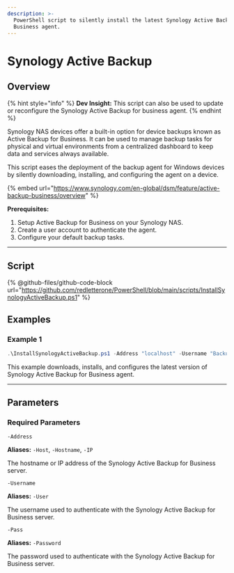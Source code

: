 ```yaml
---
description: >-
  PowerShell script to silently install the latest Synology Active Backup for
  Business agent.
---
```


# Synology Active Backup

## Overview

{% hint style="info" %}
**Dev Insight:** This script can also be used to update or reconfigure the Synology Active Backup for business agent.
{% endhint %}

Synology NAS devices offer a built-in option for device backups known as Active Backup for Business. It can be used to manage backup tasks for physical and virtual environments from a centralized dashboard to keep data and services always available.

This script eases the deployment of the backup agent for Windows devices by silently downloading, installing, and configuring the agent on a device.

{% embed url="https://www.synology.com/en-global/dsm/feature/active-backup-business/overview" %}

**Prerequisites:**

1. Setup Active Backup for Business on your Synology NAS.
2. Create a user account to authenticate the agent.
3. Configure your default backup tasks.

***

## Script

{% @github-files/github-code-block url="https://github.com/redletterone/PowerShell/blob/main/scripts/InstallSynologyActiveBackup.ps1" %}

## Examples

### Example 1

```powershell
.\InstallSynologyActiveBackup.ps1 -Address "localhost" -Username "Backups" -Pass "Da ba dee da ba di"
```

This example downloads, installs, and configures the latest version of Synology Active Backup for Business agent.&#x20;



***

## Parameters

### Required Parameters

`-Address`

**Aliases:** `-Host`, `-Hostname`, `-IP`

The hostname or IP address of the Synology Active Backup for Business server.



`-Username`

**Aliases:** `-User`

The username used to authenticate with the Synology Active Backup for Business server.



`-Pass`

**Aliases:** `-Password`

The password used to authenticate with the Synology Active Backup for Business server.

